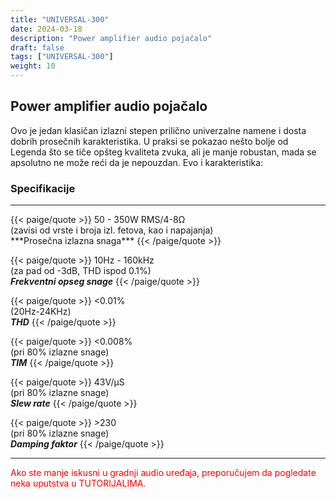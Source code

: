 ```yaml
---
title: "UNIVERSAL-300"
date: 2024-03-18
description: "Power amplifier audio pojačalo"
draft: false
tags: ["UNIVERSAL-300"]
weight: 10
---
```

## Power amplifier audio pojačalo

Ovo je jedan klasičan izlazni stepen prilično univerzalne namene i dosta dobrih prosečnih karakteristika. U praksi se pokazao nešto bolje od Legenda što se tiče opšteg kvaliteta zvuka, ali je manje robustan, mada se apsolutno ne može reći da je nepouzdan. Evo i karakteristika:

### Specifikacije
<hr>
{{< paige/quote >}}
50 - 350W RMS/4-8Ω<br>(zavisi od vrste i broja izl. fetova, kao i napajanja)<br>***Prosečna izlazna snaga***
{{< /paige/quote >}}

{{< paige/quote >}}
10Hz - 160kHz<br>(za pad od -3dB, THD ispod 0.1%)<br>***Frekventni opseg snage***
{{< /paige/quote >}}

{{< paige/quote >}}
<0.01%<br>(20Hz-24KHz)<br>***THD***
{{< /paige/quote >}}

{{< paige/quote >}}
<0.008%<br>(pri 80% izlazne snage)<br>***TIM***
{{< /paige/quote >}}

{{< paige/quote >}}
43V/μS<br>(pri 80% izlazne snage)<br>***Slew rate***
{{< /paige/quote >}}

{{< paige/quote >}}
&#62;230<br>(pri 80% izlazne snage)<br>***Damping faktor***
{{< /paige/quote >}}
<hr>

<p style="color: red;" class="text-center">Ako ste manje iskusni u gradnji audio uređaja, preporučujem da pogledate neka uputstva u TUTORIJALIMA.</p>
